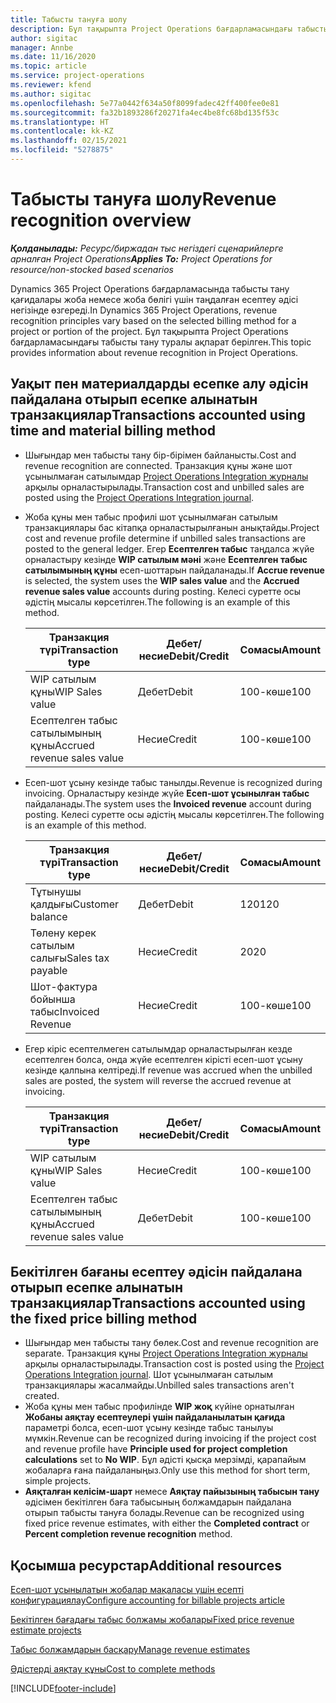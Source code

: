 ```yaml
---
title: Табысты тануға шолу
description: Бұл тақырыпта Project Operations бағдарламасындағы табысты тану туралы ақпарат берілген.
author: sigitac
manager: Annbe
ms.date: 11/16/2020
ms.topic: article
ms.service: project-operations
ms.reviewer: kfend
ms.author: sigitac
ms.openlocfilehash: 5e77a0442f634a50f8099fadec42ff400fee0e81
ms.sourcegitcommit: fa32b1893286f20271fa4ec4be8fc68bd135f53c
ms.translationtype: HT
ms.contentlocale: kk-KZ
ms.lasthandoff: 02/15/2021
ms.locfileid: "5278875"
---
```

# <a name="revenue-recognition-overview"></a><span data-ttu-id="8a6b6-103">Табысты тануға шолу</span><span class="sxs-lookup"><span data-stu-id="8a6b6-103">Revenue recognition overview</span></span>

<span data-ttu-id="8a6b6-104">_**Қолданылады:** Ресурс/биржадан тыс негіздегі сценарийлерге арналған Project Operations_</span><span class="sxs-lookup"><span data-stu-id="8a6b6-104">_**Applies To:** Project Operations for resource/non-stocked based scenarios_</span></span>

<span data-ttu-id="8a6b6-105">Dynamics 365 Project Operations бағдарламасында табысты тану қағидалары жоба немесе жоба бөлігі үшін таңдалған есептеу әдісі негізінде өзгереді.</span><span class="sxs-lookup"><span data-stu-id="8a6b6-105">In Dynamics 365 Project Operations, revenue recognition principles vary based on the selected billing method for a project or portion of the project.</span></span> <span data-ttu-id="8a6b6-106">Бұл тақырыпта Project Operations бағдарламасындағы табысты тану туралы ақпарат берілген.</span><span class="sxs-lookup"><span data-stu-id="8a6b6-106">This topic provides information about revenue recognition in Project Operations.</span></span>

## <a name="transactions-accounted-using-time-and-material-billing-method"></a><span data-ttu-id="8a6b6-107">Уақыт пен материалдарды есепке алу әдісін пайдалана отырып есепке алынатын транзакциялар</span><span class="sxs-lookup"><span data-stu-id="8a6b6-107">Transactions accounted using time and material billing method</span></span>

- <span data-ttu-id="8a6b6-108">Шығындар мен табысты тану бір-бірімен байланысты.</span><span class="sxs-lookup"><span data-stu-id="8a6b6-108">Cost and revenue recognition are connected.</span></span> <span data-ttu-id="8a6b6-109">Транзакция құны және шот ұсынылмаған сатылымдар [Project Operations Integration журналы](../project-accounting/project-operations-integration-journal.md) арқылы орналастырылады.</span><span class="sxs-lookup"><span data-stu-id="8a6b6-109">Transaction cost and unbilled sales are posted using the [Project Operations Integration journal](../project-accounting/project-operations-integration-journal.md).</span></span>
- <span data-ttu-id="8a6b6-110">Жоба құны мен табыс профилі шот ұсынылмаған сатылым транзакциялары бас кітапқа орналастырылғанын анықтайды.</span><span class="sxs-lookup"><span data-stu-id="8a6b6-110">Project cost and revenue profile determine if unbilled sales transactions are posted to the general ledger.</span></span> <span data-ttu-id="8a6b6-111">Егер **Есептелген табыс** таңдалса жүйе орналастыру кезінде **WIP сатылым мәні** және **Есептелген табыс сатылымының құны** есеп-шоттарын пайдаланады.</span><span class="sxs-lookup"><span data-stu-id="8a6b6-111">If **Accrue revenue** is selected, the system uses the **WIP sales value** and the **Accrued revenue sales value** accounts during posting.</span></span> <span data-ttu-id="8a6b6-112">Келесі суретте осы әдістің мысалы көрсетілген.</span><span class="sxs-lookup"><span data-stu-id="8a6b6-112">The following is an example of this method.</span></span>  

  | <span data-ttu-id="8a6b6-113">Транзакция түрі</span><span class="sxs-lookup"><span data-stu-id="8a6b6-113">Transaction type</span></span> | <span data-ttu-id="8a6b6-114">Дебет/несие</span><span class="sxs-lookup"><span data-stu-id="8a6b6-114">Debit/Credit</span></span> | <span data-ttu-id="8a6b6-115">Сомасы</span><span class="sxs-lookup"><span data-stu-id="8a6b6-115">Amount</span></span> |
  | --- | --- | --- |
  | <span data-ttu-id="8a6b6-116">WIP сатылым құны</span><span class="sxs-lookup"><span data-stu-id="8a6b6-116">WIP Sales value</span></span> | <span data-ttu-id="8a6b6-117">Дебет</span><span class="sxs-lookup"><span data-stu-id="8a6b6-117">Debit</span></span> | <span data-ttu-id="8a6b6-118">100-көше</span><span class="sxs-lookup"><span data-stu-id="8a6b6-118">100</span></span> |
  | <span data-ttu-id="8a6b6-119">Есептелген табыс сатылымының құны</span><span class="sxs-lookup"><span data-stu-id="8a6b6-119">Accrued revenue sales value</span></span> | <span data-ttu-id="8a6b6-120">Несие</span><span class="sxs-lookup"><span data-stu-id="8a6b6-120">Credit</span></span> | <span data-ttu-id="8a6b6-121">100-көше</span><span class="sxs-lookup"><span data-stu-id="8a6b6-121">100</span></span> |

- <span data-ttu-id="8a6b6-122">Есеп-шот ұсыну кезінде табыс танылды.</span><span class="sxs-lookup"><span data-stu-id="8a6b6-122">Revenue is recognized during invoicing.</span></span> <span data-ttu-id="8a6b6-123">Орналастыру кезінде жүйе **Есеп-шот ұсынылған табыс** пайдаланады.</span><span class="sxs-lookup"><span data-stu-id="8a6b6-123">The system uses the **Invoiced revenue** account during posting.</span></span> <span data-ttu-id="8a6b6-124">Келесі суретте осы әдістің мысалы көрсетілген.</span><span class="sxs-lookup"><span data-stu-id="8a6b6-124">The following is an example of this method.</span></span>  

  | <span data-ttu-id="8a6b6-125">Транзакция түрі</span><span class="sxs-lookup"><span data-stu-id="8a6b6-125">Transaction type</span></span> | <span data-ttu-id="8a6b6-126">Дебет/несие</span><span class="sxs-lookup"><span data-stu-id="8a6b6-126">Debit/Credit</span></span> | <span data-ttu-id="8a6b6-127">Сомасы</span><span class="sxs-lookup"><span data-stu-id="8a6b6-127">Amount</span></span> |
  | --- | --- | --- |
  | <span data-ttu-id="8a6b6-128">Тұтынушы қалдығы</span><span class="sxs-lookup"><span data-stu-id="8a6b6-128">Customer balance</span></span> | <span data-ttu-id="8a6b6-129">Дебет</span><span class="sxs-lookup"><span data-stu-id="8a6b6-129">Debit</span></span> | <span data-ttu-id="8a6b6-130">120</span><span class="sxs-lookup"><span data-stu-id="8a6b6-130">120</span></span> |
  | <span data-ttu-id="8a6b6-131">Төлену керек сатылым салығы</span><span class="sxs-lookup"><span data-stu-id="8a6b6-131">Sales tax payable</span></span> | <span data-ttu-id="8a6b6-132">Несие</span><span class="sxs-lookup"><span data-stu-id="8a6b6-132">Credit</span></span> | <span data-ttu-id="8a6b6-133">20</span><span class="sxs-lookup"><span data-stu-id="8a6b6-133">20</span></span> |
  | <span data-ttu-id="8a6b6-134">Шот-фактура бойынша табыс</span><span class="sxs-lookup"><span data-stu-id="8a6b6-134">Invoiced Revenue</span></span> | <span data-ttu-id="8a6b6-135">Несие</span><span class="sxs-lookup"><span data-stu-id="8a6b6-135">Credit</span></span> | <span data-ttu-id="8a6b6-136">100-көше</span><span class="sxs-lookup"><span data-stu-id="8a6b6-136">100</span></span> |

- <span data-ttu-id="8a6b6-137">Егер кіріс есептелмеген сатылымдар орналастырылған кезде есептелген болса, онда жүйе есептелген кірісті есеп-шот ұсыну кезінде қалпына келтіреді.</span><span class="sxs-lookup"><span data-stu-id="8a6b6-137">If revenue was accrued when the unbilled sales are posted, the system will reverse the accrued revenue at invoicing.</span></span>

  | <span data-ttu-id="8a6b6-138">Транзакция түрі</span><span class="sxs-lookup"><span data-stu-id="8a6b6-138">Transaction type</span></span> | <span data-ttu-id="8a6b6-139">Дебет/несие</span><span class="sxs-lookup"><span data-stu-id="8a6b6-139">Debit/Credit</span></span> | <span data-ttu-id="8a6b6-140">Сомасы</span><span class="sxs-lookup"><span data-stu-id="8a6b6-140">Amount</span></span> |
  | --- | --- | --- |
  | <span data-ttu-id="8a6b6-141">WIP сатылым құны</span><span class="sxs-lookup"><span data-stu-id="8a6b6-141">WIP Sales value</span></span> | <span data-ttu-id="8a6b6-142">Несие</span><span class="sxs-lookup"><span data-stu-id="8a6b6-142">Credit</span></span> | <span data-ttu-id="8a6b6-143">100-көше</span><span class="sxs-lookup"><span data-stu-id="8a6b6-143">100</span></span> |
  | <span data-ttu-id="8a6b6-144">Есептелген табыс сатылымының құны</span><span class="sxs-lookup"><span data-stu-id="8a6b6-144">Accrued revenue sales value</span></span> | <span data-ttu-id="8a6b6-145">Дебет</span><span class="sxs-lookup"><span data-stu-id="8a6b6-145">Debit</span></span> | <span data-ttu-id="8a6b6-146">100-көше</span><span class="sxs-lookup"><span data-stu-id="8a6b6-146">100</span></span> |

## <a name="transactions-accounted-using-the-fixed-price-billing-method"></a><span data-ttu-id="8a6b6-147">Бекітілген бағаны есептеу әдісін пайдалана отырып есепке алынатын транзакциялар</span><span class="sxs-lookup"><span data-stu-id="8a6b6-147">Transactions accounted using the fixed price billing method</span></span>

- <span data-ttu-id="8a6b6-148">Шығындар мен табысты тану бөлек.</span><span class="sxs-lookup"><span data-stu-id="8a6b6-148">Cost and revenue recognition are separate.</span></span> <span data-ttu-id="8a6b6-149">Транзакция құны [Project Operations Integration журналы](../project-accounting/project-operations-integration-journal.md) арқылы орналастырылады.</span><span class="sxs-lookup"><span data-stu-id="8a6b6-149">Transaction cost is posted using the [Project Operations Integration journal](../project-accounting/project-operations-integration-journal.md).</span></span> <span data-ttu-id="8a6b6-150">Шот ұсынылмаған сатылым транзакциялары жасалмайды.</span><span class="sxs-lookup"><span data-stu-id="8a6b6-150">Unbilled sales transactions aren't created.</span></span>
- <span data-ttu-id="8a6b6-151">Жоба құны мен табыс профилінде **WIP жоқ** күйіне орнатылған **Жобаны аяқтау есептеулері үшін пайдаланылатын қағида** параметрі болса, есеп-шот ұсыну кезінде табыс танылуы мүмкін.</span><span class="sxs-lookup"><span data-stu-id="8a6b6-151">Revenue can be recognized during invoicing if the project cost and revenue profile have **Principle used for project completion calculations** set to **No WIP**.</span></span> <span data-ttu-id="8a6b6-152">Бұл әдісті қысқа мерзімді, қарапайым жобаларға ғана пайдаланыңыз.</span><span class="sxs-lookup"><span data-stu-id="8a6b6-152">Only use this method for short term, simple projects.</span></span>
- <span data-ttu-id="8a6b6-153">**Аяқталған келісім-шарт** немесе **Аяқтау пайызының табысын тану** әдісімен бекітілген баға табысының болжамдарын пайдалана отырып табысты тануға болады.</span><span class="sxs-lookup"><span data-stu-id="8a6b6-153">Revenue can be recognized using fixed price revenue estimates, with either the **Completed contract** or **Percent completion revenue recognition** method.</span></span>

## <a name="additional-resources"></a><span data-ttu-id="8a6b6-154">Қосымша ресурстар</span><span class="sxs-lookup"><span data-stu-id="8a6b6-154">Additional resources</span></span>
[<span data-ttu-id="8a6b6-155">Есеп-шот ұсынылатын жобалар мақаласы үшін есепті конфигурациялау</span><span class="sxs-lookup"><span data-stu-id="8a6b6-155">Configure accounting for billable projects article</span></span>](../project-accounting/configure-accounting-billable-projects.md)

[<span data-ttu-id="8a6b6-156">Бекітілген бағадағы табыс болжамы жобалары</span><span class="sxs-lookup"><span data-stu-id="8a6b6-156">Fixed price revenue estimate projects</span></span>](rev-rec-percentage-completion-method.md)

[<span data-ttu-id="8a6b6-157">Табыс болжамдарын басқару</span><span class="sxs-lookup"><span data-stu-id="8a6b6-157">Manage revenue estimates</span></span>](rev-rec-completed-contract-method.md)

[<span data-ttu-id="8a6b6-158">Әдістерді аяқтау құны</span><span class="sxs-lookup"><span data-stu-id="8a6b6-158">Cost to complete methods</span></span>](cost-complete-methods.md)


[!INCLUDE[footer-include](../includes/footer-banner.md)]